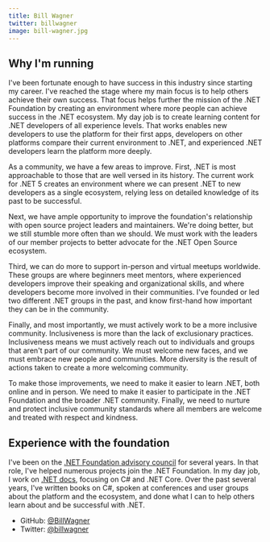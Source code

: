 ```yaml
---
title: Bill Wagner
twitter: billwagner
image: bill-wagner.jpg
---
```


## Why I'm running

I've been fortunate enough to have success in this industry since starting my career. I've reached the stage where my main focus is to help others achieve their own success. That focus helps further the mission of the .NET Foundation by creating an environment where more people can achieve success in the .NET ecosystem. My day job is to create learning content for .NET developers of all experience levels. That works enables new developers to use the platform for their first apps, developers on other platforms compare their current environment to .NET, and experienced .NET developers learn the platform more deeply.

As a community, we have a few areas to improve. First, .NET is most approachable to those that are well versed in its history. The current work for .NET 5 creates an environment where we can present .NET to new developers as a single ecosystem, relying less on detailed knowledge of its past to be successful.

Next, we have ample opportunity to improve the foundation's relationship with open source project leaders and maintainers. We're doing better, but we still stumble more often than we should. We must work with the leaders of our member projects to better advocate for the .NET Open Source ecosystem.

Third, we can do more to support in-person and virtual meetups worldwide. These groups are where beginners meet mentors, where experienced developers improve their speaking and organizational skills, and where developers become more involved in their communities. I've founded or led two different .NET groups in the past, and know first-hand how important they can be in the community.

Finally, and most importantly, we must actively work to be a more inclusive community. Inclusiveness is more than the lack of exclusionary practices. Inclusiveness means we must actively reach out to individuals and groups that aren't part of our community. We must welcome new faces, and we must embrace new people and communities. More diversity is the result of actions taken to create a more welcoming community.

To make those improvements, we need to make it easier to learn .NET, both online and in person. We need to make it easier to participate in the .NET Foundation and the broader .NET community. Finally, we need to nurture and protect inclusive community standards where all members are welcome and treated with respect and kindness.

## Experience with the foundation

I've been on the [.NET Foundation advisory council](https://dotnetfoundation.org/about/board-of-directors#advisory-council) for several years. In that role, I've helped numerous projects join the .NET Foundation. In my day job, I work on [.NET docs](https://docs.microsoft.com/dotnet), focusing on C# and .NET Core. Over the past several years, I've written books on C#, spoken at conferences and user groups about the platform and the ecosystem, and done what I can to help others learn about and be successful with .NET.

- GitHub: [@BillWagner](https://github.com/BillWagner)
- Twitter: [@billwagner](https://twitter.com/billwagner)